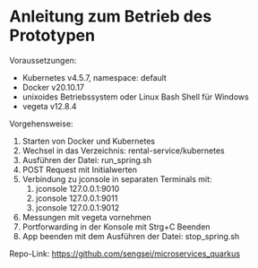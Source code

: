 # Anleitung zum Betrieb des Prototypen

Voraussetzungen:
- Kubernetes v4.5.7, namespace: default
- Docker v20.10.17
- unixoides Betriebssystem oder Linux Bash Shell für Windows
- vegeta v12.8.4

Vorgehensweise:
1. Starten von Docker und Kubernetes
2. Wechsel in das Verzeichnis: rental-service/kubernetes
3. Ausführen der Datei: run_spring.sh
4. POST Request mit Initialwerten
5. Verbindung zu jconsole in separaten Terminals mit:
    1. jconsole 127.0.0.1:9010
    2. jconsole 127.0.0.1:9011
    3. jconsole 127.0.0.1:9012
6. Messungen mit vegeta vornehmen
7. Portforwarding in der Konsole mit Strg+C Beenden
8. App beenden mit dem Ausführen der Datei: stop_spring.sh

Repo-Link:
https://github.com/sengsei/microservices_quarkus